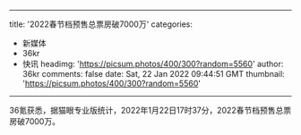 
---
title: '2022春节档预售总票房破7000万'
categories: 
 - 新媒体
 - 36kr
 - 快讯
headimg: 'https://picsum.photos/400/300?random=5560'
author: 36kr
comments: false
date: Sat, 22 Jan 2022 09:44:51 GMT
thumbnail: 'https://picsum.photos/400/300?random=5560'
---

<div>   
36氪获悉，据猫眼专业版统计，2022年1月22日17时37分，2022春节档预售总票房破7000万。  
</div>
            